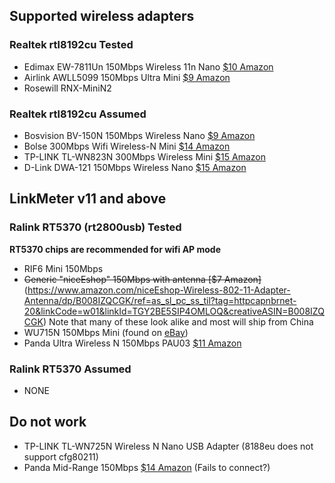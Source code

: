 ## Supported wireless adapters

### Realtek rtl8192cu Tested
* Edimax EW-7811Un 150Mbps Wireless 11n Nano [$10 Amazon](https://www.amazon.com/Edimax-EW-7811Un-Wireless-Adapter-Wizard/dp/B003MTTJOY/ref=as_sl_pc_ss_til?tag=httpcapnbrnet-20&linkCode=w01&linkId=SL4SHLNCW4FNVOYJ&creativeASIN=B003MTTJOY)
* Airlink AWLL5099 150Mbps Ultra Mini [$9 Amazon](https://www.amazon.com/Airlink-compatible-Wireless-Mini-USB-AWLL5099/dp/B006ZZUK5Y/ref=as_sl_pc_ss_til?tag=httpcapnbrnet-20&linkCode=w01&linkId=W3FBJEDBKRGP4QOS&creativeASIN=B006ZZUK5Y)
* Rosewill RNX-MiniN2

### Realtek rtl8192cu Assumed
* Bosvision BV-150N 150Mbps Wireless Nano [$9 Amazon](https://www.amazon.com/Bosvision-150Mbps-Wireless-IEEE802-11b-Raspberry/dp/B00IZ31ONG/ref=as_sl_pc_ss_til?tag=httpcapnbrnet-20&linkCode=w01&linkId=GCU7RLAW746JEYC2&creativeASIN=B00IZ31ONG)
* Bolse 300Mbps Wifi Wireless-N Mini [$14 Amazon](https://www.amazon.com/Bolse%C2%AE-300Mbps-Wireless-N-Micro-Adapter/dp/B00DTZYHX4/ref=as_sl_pc_ss_til?tag=httpcapnbrnet-20&linkCode=w01&linkId=YJITNG3HK2W75M3U&creativeASIN=B00DTZYHX4)
* TP-LINK TL-WN823N 300Mbps Wireless Mini [$15 Amazon](https://www.amazon.com/TP-LINK-TL-WN823N-Mini-Sized-One-Button-10-4-10-8/dp/B0088TKTY2/ref=as_sl_pc_ss_til?tag=httpcapnbrnet-20&linkCode=w01&linkId=LR3MF5DDFEJV654E&creativeASIN=B0088TKTY2)
* D-Link DWA-121 150Mbps Wireless Nano [$15 Amazon](https://www.amazon.com/D-Link-Wireless-Network-Adapter-DWA-121/dp/B004P8K2JW/ref=as_sl_pc_ss_til?tag=httpcapnbrnet-20&linkCode=w01&linkId=TGQ2D73A5W7DEG53&creativeASIN=B004P8K2JW)

## LinkMeter v11 and above

### Ralink RT5370 (rt2800usb) Tested

**RT5370 chips are recommended for wifi AP mode**

* RIF6 Mini 150Mbps
* ~~Generic "niceEshop" 150Mbps with antenna [$7 Amazon]~~ (https://www.amazon.com/niceEshop-Wireless-802-11-Adapter-Antenna/dp/B008IZQCGK/ref=as_sl_pc_ss_til?tag=httpcapnbrnet-20&linkCode=w01&linkId=TGY2BE5SIP4OMLOQ&creativeASIN=B008IZQCGK) Note that many of these look alike and most will ship from China
* WU715N 150Mbps Mini (found on [eBay](http://www.ebay.com/sch/i.html?_trksid=p2050601.m570.l1313.TR0.TRC0.H0.XWU715N&_nkw=WU715N&_sacat=0&_from=R40))
* Panda Ultra Wireless N 150Mbps PAU03 [$11 Amazon](https://www.amazon.com/Panda-Ultra-Wireless-Adapter-150Mbps/dp/B00762YNMG/ref=as_sl_pc_ss_til?tag=httpcapnbrnet-20&linkCode=w01&linkId=3I46JE4C6DOYRM6F&creativeASIN=B00762YNMG)

### Ralink RT5370 Assumed

* NONE

## Do not work
* TP-LINK TL-WN725N Wireless N Nano USB Adapter (8188eu does not support cfg80211)
* Panda Mid-Range 150Mbps [$14 Amazon](https://www.amazon.com/Panda-Mid-Range-150Mbps-802-11B-adapter/dp/B004AC0L4Y/ref=as_sl_pc_ss_til?tag=httpcapnbrnet-20&linkCode=w01&linkId=5NHEOM3HCN42SCIW&creativeASIN=B004AC0L4Y) (Fails to connect?)
